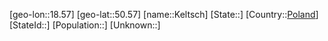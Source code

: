 ﻿---
location: [50.57,18.57]
type: City
tags:
- geo/City


SpocWebEntityId: 31378
isDeleted: false
confidential: public

---
[geo-lon::18.57]
[geo-lat::50.57]
[name::Keltsch]
[State::]
[Country::[Poland](geo/Continent/Europe/Poland.md)]
[StateId::]
[Population::]
[Unknown::]

